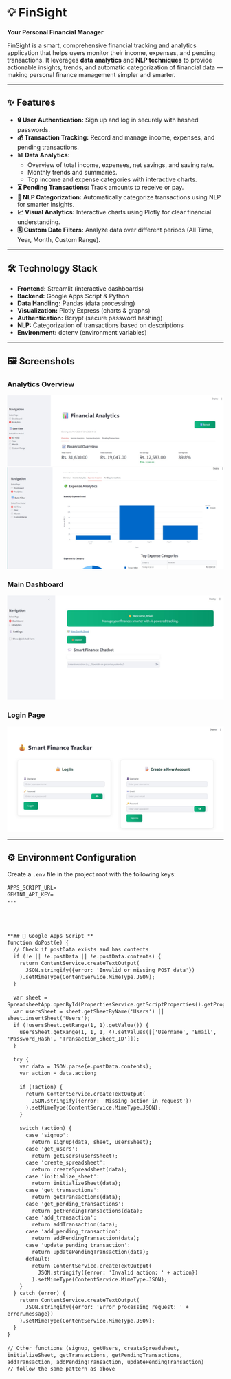 # 💡 FinSight

**Your Personal Financial Manager**

FinSight is a smart, comprehensive financial tracking and analytics application that helps users monitor their income, expenses, and pending transactions. It leverages **data analytics** and **NLP techniques** to provide actionable insights, trends, and automatic categorization of financial data — making personal finance management simpler and smarter.  

---

## ✨ Features

- **🔒 User Authentication:** Sign up and log in securely with hashed passwords.  
- **💰 Transaction Tracking:** Record and manage income, expenses, and pending transactions.  
- **📊 Data Analytics:**
  - Overview of total income, expenses, net savings, and saving rate.
  - Monthly trends and summaries.
  - Top income and expense categories with interactive charts.
- **⏳ Pending Transactions:** Track amounts to receive or pay.  
- **🤖 NLP Categorization:** Automatically categorize transactions using NLP for smarter insights.  
- **📈 Visual Analytics:** Interactive charts using Plotly for clear financial understanding.  
- **🗓️ Custom Date Filters:** Analyze data over different periods (All Time, Year, Month, Custom Range).  

---

## 🛠️ Technology Stack

- **Frontend:** Streamlit (interactive dashboards)  
- **Backend:** Google Apps Script & Python  
- **Data Handling:** Pandas (data processing)  
- **Visualization:** Plotly Express (charts & graphs)  
- **Authentication:** Bcrypt (secure password hashing)  
- **NLP:** Categorization of transactions based on descriptions  
- **Environment:** dotenv (environment variables)  

---

## 🖼️ Screenshots

### Analytics Overview
![Analytics 1](https://github.com/Dishant-Chouhan/FinSight/blob/main/analytics1.jpg)  
![Analytics 2](https://github.com/Dishant-Chouhan/FinSight/blob/main/analytics2.jpg)  

### Main Dashboard
![Main](https://github.com/Dishant-Chouhan/FinSight/blob/main/main.jpg)  

### Login Page
![Login](https://github.com/Dishant-Chouhan/FinSight/blob/main/login%20page.jpg)  

---
## ⚙️ Environment Configuration

Create a `.env` file in the project root with the following keys:

```env
APPS_SCRIPT_URL=
GEMINI_API_KEY=
---




**## 📜 Google Apps Script **
function doPost(e) {
  // Check if postData exists and has contents
  if (!e || !e.postData || !e.postData.contents) {
    return ContentService.createTextOutput(
      JSON.stringify({error: 'Invalid or missing POST data'})
    ).setMimeType(ContentService.MimeType.JSON);
  }

  var sheet = SpreadsheetApp.openById(PropertiesService.getScriptProperties().getProperty('MASTER_SHEET_ID'));
  var usersSheet = sheet.getSheetByName('Users') || sheet.insertSheet('Users');
  if (!usersSheet.getRange(1, 1).getValue()) {
    usersSheet.getRange(1, 1, 1, 4).setValues([['Username', 'Email', 'Password_Hash', 'Transaction_Sheet_ID']]);
  }

  try {
    var data = JSON.parse(e.postData.contents);
    var action = data.action;

    if (!action) {
      return ContentService.createTextOutput(
        JSON.stringify({error: 'Missing action in request'})
      ).setMimeType(ContentService.MimeType.JSON);
    }

    switch (action) {
      case 'signup':
        return signup(data, sheet, usersSheet);
      case 'get_users':
        return getUsers(usersSheet);
      case 'create_spreadsheet':
        return createSpreadsheet(data);
      case 'initialize_sheet':
        return initializeSheet(data);
      case 'get_transactions':
        return getTransactions(data);
      case 'get_pending_transactions':
        return getPendingTransactions(data);
      case 'add_transaction':
        return addTransaction(data);
      case 'add_pending_transaction':
        return addPendingTransaction(data);
      case 'update_pending_transaction':
        return updatePendingTransaction(data);
      default:
        return ContentService.createTextOutput(
          JSON.stringify({error: 'Invalid action: ' + action})
        ).setMimeType(ContentService.MimeType.JSON);
    }
  } catch (error) {
    return ContentService.createTextOutput(
      JSON.stringify({error: 'Error processing request: ' + error.message})
    ).setMimeType(ContentService.MimeType.JSON);
  }
}

// Other functions (signup, getUsers, createSpreadsheet, initializeSheet, getTransactions, getPendingTransactions, addTransaction, addPendingTransaction, updatePendingTransaction) 
// follow the same pattern as above
